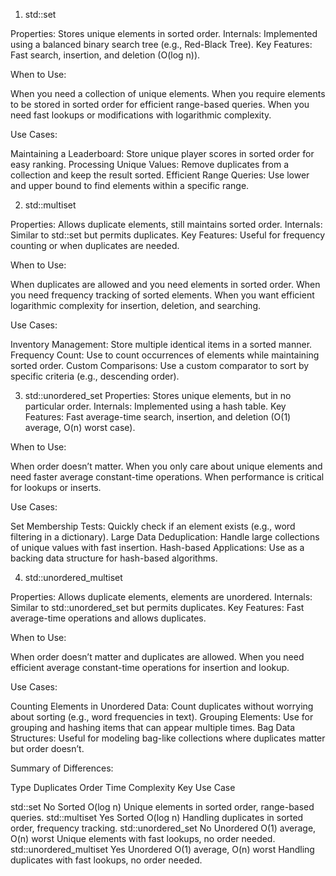 1. std::set

Properties: Stores unique elements in sorted order.
Internals: Implemented using a balanced binary search tree (e.g., Red-Black Tree).
Key Features: Fast search, insertion, and deletion (O(log n)).

When to Use:

When you need a collection of unique elements.
When you require elements to be stored in sorted order for efficient range-based queries.
When you need fast lookups or modifications with logarithmic complexity.

Use Cases:

Maintaining a Leaderboard:
    Store unique player scores in sorted order for easy ranking.
Processing Unique Values:
    Remove duplicates from a collection and keep the result sorted.
Efficient Range Queries:
    Use lower and upper bound to find elements within a specific range.

2. std::multiset

Properties: Allows duplicate elements, still maintains sorted order.
Internals: Similar to std::set but permits duplicates.
Key Features: Useful for frequency counting or when duplicates are needed.

When to Use:

When duplicates are allowed and you need elements in sorted order.
When you need frequency tracking of sorted elements.
When you want efficient logarithmic complexity for insertion, deletion, and searching.

Use Cases:

Inventory Management:
    Store multiple identical items in a sorted manner.
Frequency Count:
    Use to count occurrences of elements while maintaining sorted order.
Custom Comparisons:
    Use a custom comparator to sort by specific criteria (e.g., descending order).

3. std::unordered_set
Properties: Stores unique elements, but in no particular order.
Internals: Implemented using a hash table.
Key Features: Fast average-time search, insertion, and deletion (O(1) average, O(n) worst case).

When to Use:

When order doesn’t matter.
When you only care about unique elements and need faster average constant-time operations.
When performance is critical for lookups or inserts.

Use Cases:

Set Membership Tests:
    Quickly check if an element exists (e.g., word filtering in a dictionary).
Large Data Deduplication:
    Handle large collections of unique values with fast insertion.
Hash-based Applications:
    Use as a backing data structure for hash-based algorithms.

4. std::unordered_multiset

Properties: Allows duplicate elements, elements are unordered.
Internals: Similar to std::unordered_set but permits duplicates.
Key Features: Fast average-time operations and allows duplicates.

When to Use:

When order doesn’t matter and duplicates are allowed.
When you need efficient average constant-time operations for insertion and lookup.

Use Cases:

Counting Elements in Unordered Data:
    Count duplicates without worrying about sorting (e.g., word frequencies in text).
Grouping Elements:
    Use for grouping and hashing items that can appear multiple times.
Bag Data Structures:
    Useful for modeling bag-like collections where duplicates matter but order doesn’t.

Summary of Differences:

Type                        Duplicates         Order           Time Complexity 			Key Use Case

std::set                    No                 Sorted          O(log n)  					Unique elements in sorted order, range-based queries.
std::multiset               Yes                Sorted          O(log n) 					Handling duplicates in sorted order, frequency tracking.
std::unordered_set          No                 Unordered       O(1) average, O(n) worst 	Unique elements with fast lookups, no order needed.
std::unordered_multiset     Yes                Unordered       O(1) average, O(n) worst 	Handling duplicates with fast lookups, no order needed.
